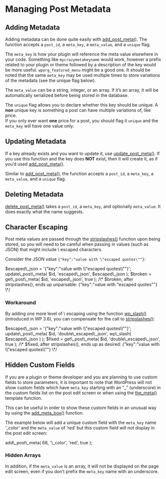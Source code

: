 # Managing Post Metadata

## Adding Metadata

Adding metadata can be done quite easily with [add\_post\_meta()](https://developer.wordpress.org/reference/functions/add_post_meta/). The function accepts a `post_id`, a `meta_key`, a `meta_value`, and a `unique` flag.

The `meta_key` is how your plugin will reference the meta value elsewhere in your code. Something like `mycrazymetakeyname` would work, however a prefix related to your plugin or theme followed by a description of the key would be more useful. `wporg_featured_menu` might be a good one. It should be noted that the same `meta_key` may be used multiple times to store variations of the metadata (see the unique flag below).

The `meta_value` can be a string, integer, or an array. If it’s an array, it will be automatically serialized before being stored in the database.

The `unique` flag allows you to declare whether this key should be unique. A **non** unique key is something a post can have multiple variations of, like price.  
If you only ever want **one** price for a post, you should flag it `unique` and the `meta_key` will have one value only.

## Updating Metadata

If a key already exists and you want to update it, use [update\_post\_meta()](https://developer.wordpress.org/reference/functions/update_post_meta/). If you use this function and the key does **NOT** exist, then it will create it, as if you’d used [add\_post\_meta()](https://developer.wordpress.org/reference/functions/add_post_meta/).

Similar to [add\_post\_meta()](https://developer.wordpress.org/reference/functions/add_post_meta/), the function accepts a `post_id`, a `meta_key`, a `meta_value`, and a `unique` flag.

## Deleting Metadata

[delete\_post\_meta()](https://developer.wordpress.org/reference/functions/delete_post_meta/) takes a `post_id`, a `meta_key`, and optionally `meta_value`. It does exactly what the name suggests.

## Character Escaping

Post meta values are passed through the [stripslashes()](http://php.net/manual/en/function.stripslashes.php) function upon being stored, so you will need to be careful when passing in values (such as JSON) that might include \\ escaped characters.

Consider the JSON value `{"key":"value with \"escaped quotes\""}`:

</p>
$escaped\_json = '{"key":"value with \\"escaped quotes\\""}';
update\_post\_meta( $id, 'escaped\_json', $escaped\_json );
$broken = get\_post\_meta( $id, 'escaped\_json', true );
/\*
$broken, after stripslashes(), ends up unparsable:
{"key":"value with "escaped quotes""}
\*/
<p>

### Workaround

By adding one more level of \\ escaping using the function [wp\_slash()](https://developer.wordpress.org/reference/functions/wp_slash/) (introduced in WP 3.6), you can compensate for the call to [stripslashes()](http://php.net/manual/en/function.stripslashes.php):

</p>
$escaped\_json = '{"key":"value with \\"escaped quotes\\""}';
update\_post\_meta( $id, 'double\_escaped\_json', wp\_slash( $escaped\_json ) );
$fixed = get\_post\_meta( $id, 'double\_escaped\_json', true );
/\*
$fixed, after stripslashes(), ends up as desired:
{"key":"value with \\"escaped quotes\\""}
\*/
<p>

## Hidden Custom Fields

If you are a plugin or theme developer and you are planning to use custom fields to store parameters, it is important to note that WordPress will not show custom fields which have `meta_key` starting with an “\_” (underscore) in the custom fields list on the post edit screen or when using the [the\_meta()](https://developer.wordpress.org/reference/functions/the_meta/) template function.

This can be useful in order to show these custom fields in an unusual way by using the [add\_meta\_box()](https://developer.wordpress.org/reference/functions/add_meta_box/) function.

The example below will add a unique custom field with the `meta_key` name ‘\_color’ and the `meta_value` of ‘red’ but this custom field will not display in the post edit screen:

</p>
add\_post\_meta( 68, '\_color', 'red', true );
<p>

### Hidden Arrays

In addition, if the `meta_value` is an array, it will not be displayed on the page edit screen, even if you don’t prefix the `meta_key` name with an underscore.